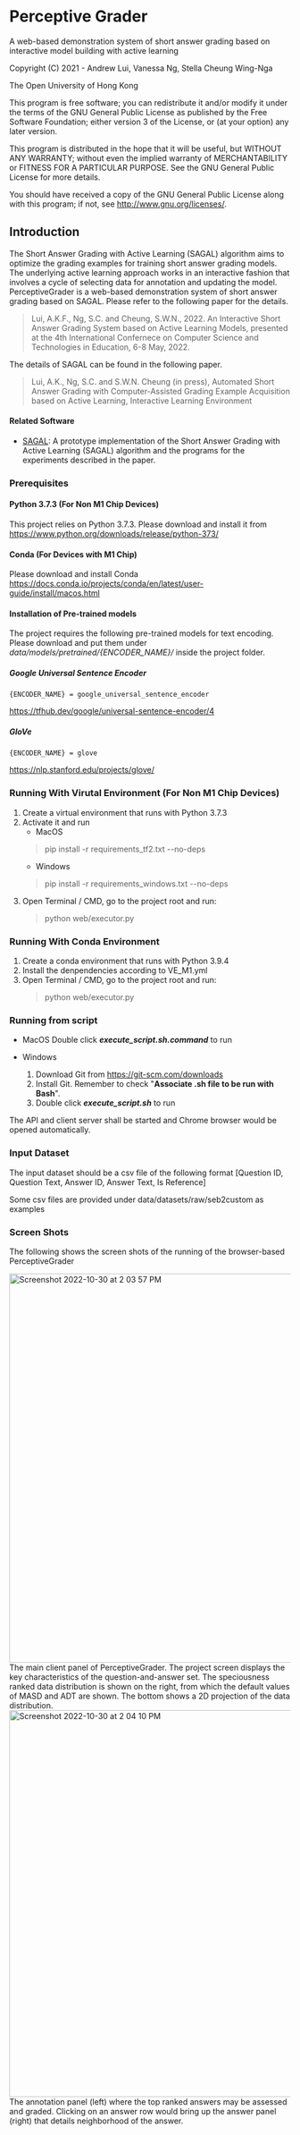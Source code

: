 # Perceptive Grader

A web-based demonstration system of short answer grading based on interactive model building with active learning

Copyright (C) 2021 - Andrew Lui, Vanessa Ng, Stella Cheung Wing-Nga

The Open University of Hong Kong

This program is free software; you can redistribute it and/or modify it under the terms of the GNU General Public License as published by the Free Software Foundation; either version 3 of the License, or (at your option) any later version.

This program is distributed in the hope that it will be useful, but WITHOUT ANY WARRANTY; without even the implied warranty of MERCHANTABILITY or FITNESS FOR A PARTICULAR PURPOSE.  See the GNU General Public License for more details.

You should have received a copy of the GNU General Public License along with this program; if not, see http://www.gnu.org/licenses/.

## Introduction

The Short Answer Grading with Active Learning (SAGAL) algorithm aims to optimize the grading examples for training short answer grading models. The underlying active learning approach works in an interactive fashion that involves a cycle of selecting data for annotation and updating the model. PerceptiveGrader is 
a web-based demonstration system of short answer grading based on SAGAL. Please refer to the following paper for the details.

> Lui, A.K.F., Ng, S.C. and Cheung, S.W.N., 2022. An Interactive Short Answer Grading System based on Active Learning Models, presented at the 4th International Confernece on Computer Science and Technologies in Education, 6-8 May, 2022.

The details of SAGAL can be found in the following paper.

> Lui, A.K., Ng, S.C. and S.W.N. Cheung (in press), Automated Short Answer Grading with Computer-Assisted Grading Example Acquisition based on Active Learning, Interactive Learning Environment

#### Related Software

* [SAGAL](https://github.com/andrewkflui/SAGAL): A prototype implementation of the Short Answer Grading with Active Learning (SAGAL) algorithm and the programs for the experiments described in the paper.

### Prerequisites

#### Python 3.7.3 (For Non M1 Chip Devices)
This project relies on Python 3.7.3. Please download and install it from https://www.python.org/downloads/release/python-373/

#### Conda (For Devices with M1 Chip)
Please download and install Conda
https://docs.conda.io/projects/conda/en/latest/user-guide/install/macos.html

#### Installation of Pre-trained models
The project requires the following pre-trained models for text encoding. Please download and put them under *data/models/pretrained/{ENCODER_NAME}/* inside the project folder.

##### Google Universal Sentence Encoder

`{ENCODER_NAME} = google_universal_sentence_encoder`

https://tfhub.dev/google/universal-sentence-encoder/4

##### GloVe

`{ENCODER_NAME} = glove`

https://nlp.stanford.edu/projects/glove/

### Running With Virutal Environment (For Non M1 Chip Devices)

1. Create a virtual environment that runs with Python 3.7.3
2. Activate it and run
   * MacOS <br/>
   > pip install -r requirements_tf2.txt --no-deps
   * Windows <br/>
   > pip install -r requirements_windows.txt --no-deps
<!-- Please run the following line(s) after the above installation:
   > python -m spacy download en_core_web_sm -->
3. Open Terminal / CMD, go to the project root and run:
   > python web/executor.py

### Running With Conda Environment

1. Create a conda environment that runs with Python 3.9.4
2. Install the denpendencies according to VE_M1.yml
3. Open Terminal / CMD, go to the project root and run:
   > python web/executor.py

### Running from script

* MacOS
  Double click ***execute_script.sh.command*** to run

* Windows
  1. Download Git from https://git-scm.com/downloads
  2. Install Git. Remember to check "**Associate .sh file to be run with Bash**".
  3. Double click ***execute_script.sh*** to run

The API and client server shall be started and Chrome browser would be opened automatically.

### Input Dataset

The input dataset should be a csv file of the following format
[Question ID, Question Text, Answer ID, Answer Text, Is Reference]

Some csv files are provided under data/datasets/raw/seb2custom as examples

### Screen Shots

The following shows the screen shots of the running of the browser-based PerceptiveGrader

<img width="696" alt="Screenshot 2022-10-30 at 2 03 57 PM" src="https://user-images.githubusercontent.com/8808539/198864966-61442f1c-bdcf-479f-8d93-775288abd693.png">
The main client panel of PerceptiveGrader. The project screen displays the key characteristics of the question-and-answer set. The speciousness ranked data distribution is shown on the right, from which the default values of MASD and ADT are shown. The bottom shows a 2D projection of the data distribution.

<img width="692" alt="Screenshot 2022-10-30 at 2 04 10 PM" src="https://user-images.githubusercontent.com/8808539/198864978-5dd61c37-d027-4444-8a52-8c504b83e7c2.png">
The annotation panel (left) where the top ranked answers may be assessed and graded.  Clicking on an answer row would bring up the answer panel (right) that details neighborhood of the answer.




